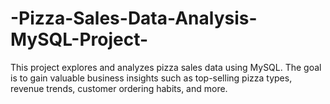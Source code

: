 # -Pizza-Sales-Data-Analysis-MySQL-Project-
This project explores and analyzes pizza sales data using MySQL. The goal is to gain valuable business insights such as top-selling pizza types, revenue trends, customer ordering habits, and more.
